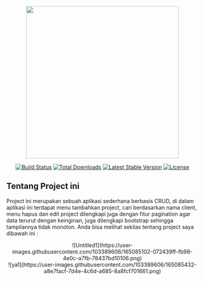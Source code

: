 <p align="center"><a href="https://laravel.com" target="_blank"><img src="https://raw.githubusercontent.com/laravel/art/master/logo-lockup/5%20SVG/2%20CMYK/1%20Full%20Color/laravel-logolockup-cmyk-red.svg" width="400"></a></p>

<p align="center">
<a href="https://travis-ci.org/laravel/framework"><img src="https://travis-ci.org/laravel/framework.svg" alt="Build Status"></a>
<a href="https://packagist.org/packages/laravel/framework"><img src="https://img.shields.io/packagist/dt/laravel/framework" alt="Total Downloads"></a>
<a href="https://packagist.org/packages/laravel/framework"><img src="https://img.shields.io/packagist/v/laravel/framework" alt="Latest Stable Version"></a>
<a href="https://packagist.org/packages/laravel/framework"><img src="https://img.shields.io/packagist/l/laravel/framework" alt="License"></a>
</p>



## Tentang Project ini

Project ini merupakan sebuah aplikasi sederhana berbasis CRUD, di dalam aplikasi ini terdapat menu tambahkan project, cari berdasarkan nama client, menu hapus dan edit project dilengkapi juga dengan fitur pagination agar data terurut dengan keinginan, juga dilengkapi bootstrap sehingga tampilannya tidak monoton. 
Anda bisa melihat sekilas tentang project saya dibawah ini :

<p align="center">
![Untitled1](https://user-images.githubusercontent.com/103389606/165085102-072439ff-fb98-4e0c-a7fb-78437bd10106.png)
<br>
![ya1](https://user-images.githubusercontent.com/103389606/165085432-a8e7facf-7d4e-4c6d-a685-8a8fcf701661.png)




